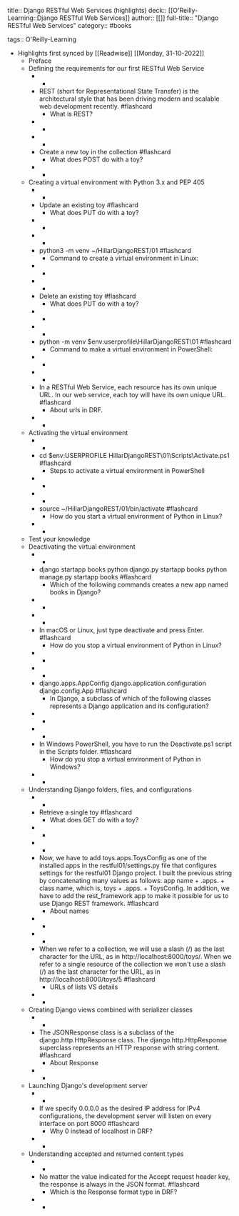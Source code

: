 title:: Django RESTful Web Services (highlights)
deck:: [[O'Reilly-Learning::Django RESTful Web Services]]
author:: [[]]
full-title:: "Django RESTful Web Services"
category:: #books

tags:: O'Reilly-Learning

- Highlights first synced by [[Readwise]] [[Monday, 31-10-2022]]
	- Preface
	- Defining the requirements for our first RESTful Web Service
		- -
		- REST (short for Representational State Transfer) is the architectural style that has been driving modern and scalable web development recently. #flashcard
			- What is REST?
		- -
		- -
		- Create a new toy in the collection #flashcard
			- What does POST do with a toy?
		- -
	- Creating a virtual environment with Python 3.x and PEP 405
		- -
		- Update an existing toy #flashcard
			- What does PUT do with a toy?
		- -
		- -
		- python3 -m venv ~/HillarDjangoREST/01 #flashcard
			- Command to create a virtual environment in Linux:
		- -
		- -
		- Delete an existing toy #flashcard
			- What does PUT do with a toy?
		- -
		- -
		- python -m venv $env:userprofile\HillarDjangoREST\01 #flashcard
			- Command to make a virtual environment in PowerShell:
		- -
		- -
		- In a RESTful Web Service, each resource has its own unique URL. In our web service, each toy will have its own unique URL. #flashcard
			- About urls in DRF.
		- -
	- Activating the virtual environment
		- -
		- cd $env:USERPROFILE
		    HillarDjangoREST\01\Scripts\Activate.ps1 #flashcard
			- Steps to activate a virtual environment in PowerShell
		- -
		- -
		- source ~/HillarDjangoREST/01/bin/activate #flashcard
			- How do you start a virtual environment of Python in Linux?
		- -
	- Test your knowledge
	- Deactivating the virtual environment
		- -
		- django startapp books
		  python django.py startapp books
		  python manage.py startapp books #flashcard
			- Which of the following commands creates a new app named books in Django?
		- -
		- -
		- In macOS or Linux, just type deactivate and press Enter. #flashcard
			- How do you stop a virtual environment of Python in Linux?
		- -
		- -
		- django.apps.AppConfig
		  django.application.configuration
		  django.config.App #flashcard
			- In Django, a subclass of which of the following classes represents a Django application and its configuration?
		- -
		- -
		- In Windows PowerShell, you have to run the Deactivate.ps1 script in the Scripts folder. #flashcard
			- How do you stop a virtual environment of Python in Windows?
		- -
	- Understanding Django folders, files, and configurations
		- -
		- Retrieve a single toy #flashcard
			- What does GET do with a toy?
		- -
		- -
		- Now, we have to add toys.apps.ToysConfig as one of the installed apps in the restful01/settings.py file that configures settings for the restful01 Django project. I built the previous string by concatenating many values as follows: app name + .apps. + class name, which is, toys + .apps. + ToysConfig. In addition, we have to add the rest_framework app to make it possible for us to use Django REST framework. #flashcard
			- About names
		- -
		- -
		- When we refer to a collection, we will use a slash (/) as the last character for the URL, as in http://localhost:8000/toys/. When we refer to a single resource of the collection we won't use a slash (/) as the last character for the URL, as in http://localhost:8000/toys/5 #flashcard
			- URLs of lists VS details
		- -
	- Creating Django views combined with serializer classes
		- -
		- The JSONResponse class is a subclass of the django.http.HttpResponse class. The django.http.HttpResponse superclass represents an HTTP response with string content. #flashcard
			- About Response
		- -
	- Launching Django's development server
		- -
		- If we specify 0.0.0.0 as the desired IP address for IPv4 configurations, the development server will listen on every interface on port 8000 #flashcard
			- Why 0 instead of localhost in DRF?
		- -
	- Understanding accepted and returned content types
		- -
		- No matter the value indicated for the Accept request header key, the response is always in the JSON format. #flashcard
			- Which is the Response format type in DRF?
		- -